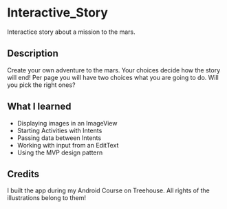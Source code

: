 # Interactive_Story
Interactice story about a mission to the mars.

## Description
Create your own adventure to the mars. Your choices decide how the story will end! Per page you will have two choices what you are going to do. Will you pick the right ones?

## What I learned
- Displaying images in an ImageView
- Starting Activities with Intents
- Passing data between Intents
- Working with input from an EditText
- Using the MVP design pattern

## Credits
I built the app during my Android Course on Treehouse. All rights of the illustrations belong to them!
